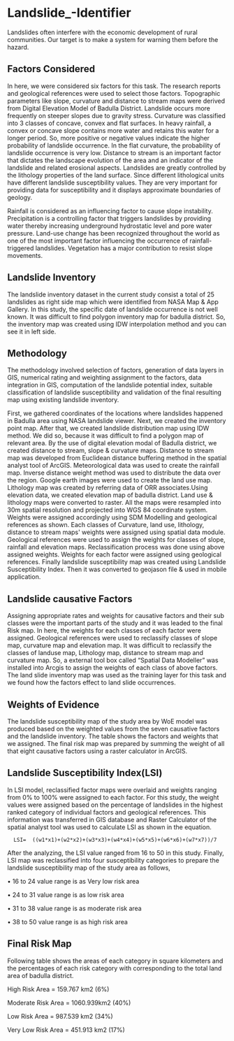 # Landslide_-Identifier
Landslides often interfere with the economic development of rural communities. Our target is to make a system for warning them before the hazard.

## Factors Considered

In here, we were considered six factors for this task. The research reports and geological references were used to select those factors.
Topographic parameters like slope, curvature and distance to stream maps were derived from Digital Elevation Model of Badulla District.
Landslide occurs more frequently on steeper slopes due to gravity stress. 
Curvature was classified into 3 classes of concave, convex and flat surfaces. In heavy rainfall, a convex or concave slope contains more water and retains this water for a longer period. So, more positive or negative values indicate the higher probability of landslide occurrence. In the flat curvature, the probability of landslide occurrence is very low. 
Distance to stream is an important factor that dictates the landscape evolution of the area and an indicator of the landslide and related erosional aspects. 
Landslides are greatly controlled by the lithology properties of the land surface. Since different lithological units have different landslide susceptibility values. They are very important for providing data for susceptibility and it displays approximate boundaries of geology. 

Rainfall is considered as an influencing factor to cause slope instability. Precipitation is a controlling factor that triggers landslides by providing water thereby increasing underground hydrostatic level and pore water pressure. 
Land-use change has been recognized throughout the world as one of the most important factor influencing the occurrence of rainfall-triggered landslides. Vegetation has a major contribution to resist slope movements.

## Landslide Inventory

The landslide inventory dataset in the current study consist a total of 25 landslides as right side map which were identified from NASA Map & App Gallery. In this study, the specific date of landslide occurrence is not well known. It was difficult to find polygon inventory map for badulla district. So, the inventory map was created using IDW interpolation method and you can see it in left side.

## Methodology

The methodology involved selection of factors, generation of data layers in GIS, numerical rating and weighting assignment to the factors, data integration in GIS, computation of the landslide potential index, suitable classification of landslide susceptibility and validation of the final resulting map using existing landslide inventory.

First, we gathered coordinates of the locations where landslides happened in Badulla area using NASA landslide viewer. Next, we created the inventory point map. After that, we created landslide distribution map using IDW method. We did so, because it was difficult to find a polygon map of relevant area. By the use of digital elevation modal of Badulla district, we created distance to stream, slope & curvature maps. Distance to stream map was developed from Euclidean distance buffering method in the spatial analyst tool of ArcGIS. Meteorological data was used to create the rainfall map. Inverse distance weight method was used to distribute the data over the region. Google earth images were used to create the land use map. Lithology map was created by referring data of ORR associates.Using elevation data, we created elevation map of badulla district. Land use & lithology maps were converted to raster. All the maps were resampled into 30m spatial resolution and projected into WGS 84 coordinate system. Weights were assigned accordingly using SDM Modelling and geological references as shown. Each classes of Curvature, land use, lithology, distance to stream maps' weights were assigned using spatial data module. Geological references were used to assign the weights for classes of slope, rainfall and elevation maps. Reclassification process was done using above assigned weights. Weights for each factor were assigned using geological references. Finally landslide susceptibility map was created using Landslide Susceptibility Index. Then it was converted to geojason file & used in mobile application.


## Landslide causative Factors

Assigning appropriate rates and weights for causative factors and their sub classes were the important parts of the study and it was leaded to the final Risk map.
In here, the weights for each classes of each factor were assigned. Geological references were used to reclassify classes of slope map, curvature map and elevation map. It was difficult to reclassify the classes of landuse map, Lithology map, distance to stream map and curvature map. So, a external tool box called “Spatial Data Modeller” was installed into Arcgis to assign the weights of each class of above factors. The land slide inventory map was used as the training layer for this task and we found how the factors effect to land slide occurrences. 


## Weights of Evidence

The landslide susceptibility map of the study area by WoE model was produced based on the weighted values from the seven causative factors and the landslide inventory. The table shows the factors and weights that we assigned. The final risk map was prepared by summing the weight of all that eight causative factors using a raster calculator in ArcGIS.

## Landslide Susceptibility Index(LSI)

In LSI model, reclassified factor maps were overlaid and weights ranging from 0% to 100% were assigned to each factor. For this study, the weight values were assigned based on the percentage of landslides in the highest ranked category of individual factors and geological references. This information was transferred in GIS database and Raster Calculator of the spatial analyst tool was used to calculate LSI as shown in the equation.

      LSI=  ((w1*x1)+(w2*x2)+(w3*x3)+(w4*x4)+(w5*x5)+(w6*x6)+(w7*x7))/7
                                                                   

After the analyzing, the LSI value ranged from 16 to 50 in this study. Finally, LSI map was reclassified into four susceptibility categories to prepare the landslide susceptibility map of the study area as follows, 

•	16 to 24 value range is as Very low risk area

•	24 to 31 value range is as low risk area

•	31 to 38 value range is as moderate risk area

•	38 to 50 value range is as high risk area


## Final Risk Map

Following table shows the areas of each category in square kilometers and the percentages of each risk category with corresponding to the total land area of badulla district.


High Risk Area = 159.767 km2 (6%)

Moderate Risk Area = 1060.939km2 (40%)

Low Risk Area = 987.539  km2   (34%) 

Very Low Risk Area = 451.913 km2 (17%) 


